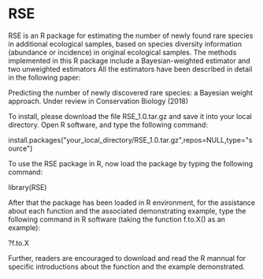 # RSE
RSE is an R package for estimating the number of newly found rare species in additional ecological samples, 
based on species diversity information (abundance or incidence) in original ecological samples. 
The methods implemented in this R package include a Bayesian-weighted estimator and two unweighted estimators
All the estimators have been described in detail in the following paper:

Predicting the number of newly discovered rare species: a Bayesian weight approach. Under review in Conservation Biology (2018)


To install, please download the file RSE_1.0.tar.gz and save it into your local directory.
Open R software, and type the following command:

install.packages("your_local_directory/RSE_1.0.tar.gz",repos=NULL,type="source")

To use the RSE package in R, now load the package by typing the following command:

library(RSE)

After that the package has been loaded in R environment, for the assistance about each function and the associated demonstrating example, 
type the following command in R software (taking the function f.to.X() as an example):

?f.to.X


Further, readers are encouraged to download and read the R mannual for specific introductions about the function and the example demonstrated. 
